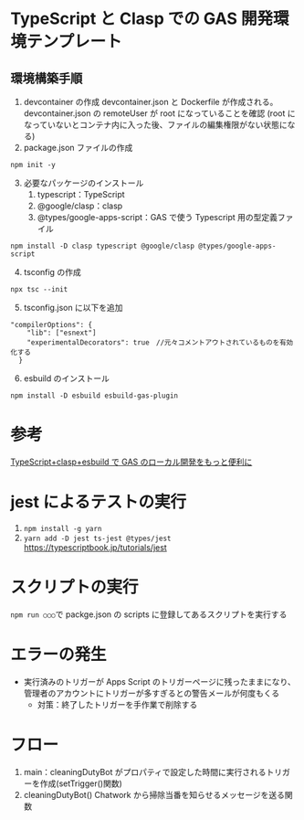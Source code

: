 # TypeScript と Clasp での GAS 開発環境テンプレート

## 環境構築手順

1. devcontainer の作成
   devcontainer.json と Dockerfile が作成される。
   devcontainer.json の remoteUser が root になっていることを確認
   (root になっていないとコンテナ内に入った後、ファイルの編集権限がない状態になる)
2. package.json ファイルの作成

```
npm init -y
```

3. 必要なパッケージのインストール
   1. typescript：TypeScript
   2. @google/clasp：clasp
   3. @types/google-apps-script：GAS で使う Typescript 用の型定義ファイル

```
npm install -D clasp typescript @google/clasp @types/google-apps-script
```

4. tsconfig の作成

```
npx tsc --init
```

5. tsconfig.json に以下を追加

```
"compilerOptions": {
    "lib": ["esnext"]
    "experimentalDecorators": true　//元々コメントアウトされているものを有効化する
  }
```

6. esbuild のインストール

```
npm install -D esbuild esbuild-gas-plugin
```

# 参考

[TypeScript+clasp+esbuild で GAS のローカル開発をもっと便利に](https://zenn.dev/funteractiveinc/articles/776b5812833475#esbuild%E3%81%AE%E5%88%A9%E7%94%A8%E3%81%AB%E3%81%A4%E3%81%84%E3%81%A6)

# jest によるテストの実行

1. `npm install -g yarn`
2. `yarn add -D jest ts-jest @types/jest`
   https://typescriptbook.jp/tutorials/jest

# スクリプトの実行

`npm run ○○○`で packge.json の scripts に登録してあるスクリプトを実行する

# エラーの発生

- 実行済みのトリガーが Apps Script のトリガーページに残ったままになり、管理者のアカウントにトリガーが多すぎるとの警告メールが何度もくる
  - 対策：終了したトリガーを手作業で削除する

# フロー

1. main：cleaningDutyBot がプロパティで設定した時間に実行されるトリガーを作成(setTrigger()関数)
2. cleaningDutyBot() Chatwork から掃除当番を知らせるメッセージを送る関数
